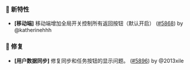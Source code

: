 ### 🎉 新特性

- **[移动端]** 移动端增加全局开关控制所有返回按钮（默认开启） ([#5868](https://github.com/nocobase/nocobase/pull/5868)) by @katherinehhh

### 🐛 修复

- **[用户数据同步]** 修复同步和任务按钮的显示问题。 ([#5896](https://github.com/nocobase/nocobase/pull/5896)) by @2013xile

